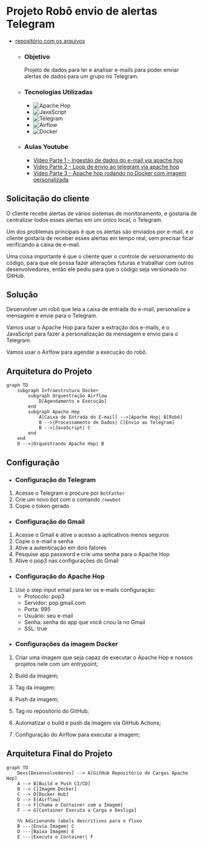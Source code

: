 # Projeto Robô envio de alertas Telegram
- [repositório com os arquivos](https://github.com/Linhares015/apche_hop_cargas)
    - ### Objetivo
        Projeto de dados para ler e analisar e-mails para poder enviar alertas de dados para um grupo no Telegram.

    - ### Tecnologias Utilizadas
        - ![Apache Hop](https://img.shields.io/badge/Apache%20Hop-ETL-blue)
        - ![JavaScript](https://img.shields.io/badge/JavaScript-Programming-blue)
        - ![Telegram](https://img.shields.io/badge/Telegram-Chatbot-blue)
        - ![Airflow](https://img.shields.io/badge/Airflow-Data%20Pipeline-blue)
        - ![Docker](https://img.shields.io/badge/Docker-Container-blue)

    - ### Aulas Youtube
        - [Vídeo Parte 1 - Ingestão de dados do e-mail via apache hop](https://youtu.be/-Ng0xpuSvNA)
        - [Vídeo Parte 2 - Loop de envio ao telegram via apache hop](https://youtu.be/6-WaTLmzj9s)
        - [Vídeo Parte 3 - Apache hop rodando no Docker com imagem personalizada](https://youtu.be/Ka29D5UCed4)

## Solicitação do cliente

O cliente recebe alertas de vários sistemas de monitoramento, e gostaria de centralizar todos esses alertas em um único local, o Telegram.

Um dos problemas principais é que os alertas são enviados por e-mail, e o cliente gostaria de receber esses alertas em tempo real, sem precisar ficar verificando a caixa de e-mail.

Uma coisa importante é que o cliente quer o controle de versionamento do código, para que ele possa fazer alterações futuras e trabalhar com outros desenvolvedores, então ele pediu para que o código seja versionado no GitHub.

## Solução

Desenvolver um robô que leia a caixa de entrada do e-mail, personalize a mensagem e envie para o Telegram.

Vamos usar o Apache Hop para fazer a extração dos e-mails, e o JavaScript para fazer a personalização da mensagem e envio para o Telegram.

Vamos usar o Airflow para agendar a execução do robô.

## Arquitetura do Projeto

```mermaid
graph TD
    subgraph Infraestrutura Docker
        subgraph Orquestração Airflow
            D[Agendamento e Execução]
        end
        subgraph Apache Hop
            A[Caixa de Entrada do E-mail] -->|Apache Hop| B[Robô]
            B -->|Processamento de Dados| C[Envio ao Telegram]
            B -->|JavaScript| C
        end
    end
    D -->|Orquestrando Apache Hop| B
```

## Configuração

- ### Configuração do Telegram

1. Acesse o Telegram e procure por `BotFather`
2. Crie um novo bot com o comando `/newbot`
3. Copie o token gerado

- ### Configuração do Gmail

1. Acesse o Gmail e ative o acesso a aplicativos menos seguros
2. Copie o e-mail e senha
3. Ative a autenticação em dois fatores
4. Pesquise app password e crie uma senha para o Apache Hop
5. Ative o pop3 nas configurações do Gmail

- ### Configuração do Apache Hop

1. Use o step input email para ler os e-mails
configuração:
    - Protocolo: pop3
    - Servidor: pop.gmail.com
    - Porta: 995
    - Usuário: seu e-mail
    - Senha: senha do app que você criou la no Gmail
    - SSL: true

- ### Configurações da imagem Docker

1. Criar uma imagem que seja capaz de executar o Apache Hop e nossos projetos nele com um entrypoint;

2. Build da imagem;

3. Tag da imagem;

4. Push da imagem;

5. Tag no repositório do GitHub;

6. Automatizar o build e push da imagem via GitHub Actions;

7. Configuração do Airflow para executar a imagem;

## Arquitetura Final do Projeto

```mermaid
graph TD
    Devs[Desenvolvedores] --> A[GitHub Repositório de Cargas Apache Hop]
    A --> B[Build e Push CI/CD]
    B --> C[Imagem Docker]
    C --> D[Docker Hub]
    D --> E[Airflow]
    E --> F[Chama o Container com a Imagem]
    F --> G[Container Executa a Carga e Desliga]

    %% Adicionando labels descritivos para o fluxo
    B ---|Envia Imagem| C
    D ---|Baixa Imagem| E
    E ---|Executa o Container| F
```
